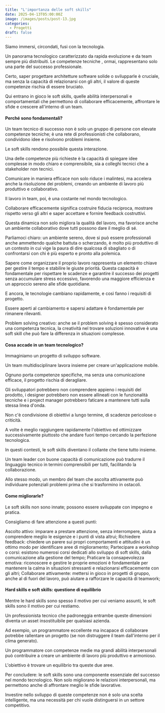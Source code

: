 ```yaml
---
title: "L'importanza delle soft skills"
date: 2025-04-13T05:00:00Z
image: /images/posts/post-13.jpg
categories:
  - Progetti
draft: false
---
```


Siamo immersi, circondati, fusi con la tecnologia.

Un panorama tecnologico caratterizzato da rapida evoluzione e da team sempre più distribuiti. Le competenze tecniche , ormai, rappresentano solo una parte del successo professionale.

Certo, saper progettare architetture software solide o svilupparle è cruciale, ma senza la capacità di relazionarsi con gli altri, il valore di queste competenze rischia di essere bruciato.

Qui entrano in gioco le soft skills, quelle abilità interpersonali e comportamentali che permettono di collaborare efficacemente, affrontare le sfide e crescere all'interno di un team.

#### Perché sono fondamentali?

Un team tecnico di successo non è solo un gruppo di persone con elevate competenze tecniche; è una rete di professionisti che collaborano, condividono idee e risolvono problemi insieme.

Le soft skills rendono possibile questa interazione.

Una delle competenze più richieste è la capacità di spiegare idee complesse in modo chiaro e comprensibile, sia a colleghi tecnici che a stakeholder non tecnici.

Comunicare in maniera efficace non solo riduce i malintesi, ma accelera anche la risoluzione dei problemi, creando un ambiente di lavoro più produttivo e collaborativo.

Il lavoro in team, poi, è una costante nel mondo tecnologico.

Collaborare efficacemente significa costruire fiducia reciproca, mostrare rispetto verso gli altri e saper accettare e fornire feedback costruttivi.

Questa dinamica non solo migliora la qualità del lavoro, ma favorisce anche un ambiente collaborativo dove tutti possono dare il meglio di sé.

Parliamoci chiaro: un ambiente sereno, dove si può essere professionali anche ammettendo qualche battuta o scherzando, è molto più produttivo di un contesto in cui vige la paura di dire qualcosa di sbagliato o di confrontarsi con chi è più esperto e pronto alla polemica.

Sapere come organizzare il proprio lavoro rappresenta un elemento chiave per gestire il tempo e stabilire le giuste priorità. Questa capacità è fondamentale per rispettare le scadenze e garantire il successo dei progetti senza accumulare stress eccessivo, favorendo una maggiore efficienza e un approccio sereno alle sfide quotidiane.

E ancora, le tecnologie cambiano rapidamente, e così fanno i requisiti di progetto.

Essere aperti al cambiamento e sapersi adattare è fondamentale per rimanere rilevanti.

Problem solving creativo: anche se il problem solving è spesso considerato una competenza tecnica, la creatività nel trovare soluzioni innovative è una soft skill che può fare la differenza in situazioni complesse.

#### Cosa accade in un team tecnologico?

Immaginiamo un progetto di sviluppo software.

Un team multidisciplinare lavora insieme per creare un'applicazione mobile.

Ognuno porta competenze specifiche, ma senza una comunicazione efficace, il progetto rischia di deragliare.

Gli sviluppatori potrebbero non comprendere appieno i requisiti del prodotto, i designer potrebbero non essere allineati con le funzionalità tecniche e i project manager potrebbero faticare a mantenere tutti sulla stessa linea d'onda.

Non c'è condivisione di obiettivi a lungo termine, di scadenze pericolose o criticità.

A volte è meglio raggiungere rapidamente l'obiettivo ed ottimizzare successivamente piuttosto che andare fuori tempo cercando la perfezione tecnologica.

In questi contesti, le soft skills diventano il collante che tiene tutto insieme.

Un team leader con buone capacità di comunicazione può tradurre il linguaggio tecnico in termini comprensibili per tutti, facilitando la collaborazione.

Allo stesso modo, un membro del team che ascolta attivamente può individuare potenziali problemi prima che si trasformino in ostacoli.

#### Come migliorarle?

Le soft skills non sono innate; possono essere sviluppate con impegno e pratica.

Consigliamo di fare attenzione a questi punti:

Ascolto attivo: imparare a prestare attenzione, senza interrompere, aiuta a comprendere meglio le esigenze e i punti di vista altrui;
Richiedere feedback: chiedere un parere sui propri comportamenti e attitudini è un ottimo modo per identificare aree di miglioramento;
Partecipare a workshop o corsi: esistono numerosi corsi dedicati allo sviluppo di soft skills, dalla comunicazione alla gestione del tempo;
Praticare la consapevolezza emotiva: riconoscere e gestire le proprie emozioni è fondamentale per mantenere la calma in situazioni stressanti e relazionarsi efficacemente con gli altri;
Collaborare attivamente: mettersi in gioco in progetti di gruppo, anche al di fuori del lavoro, può aiutare a rafforzare le capacità di teamwork;

#### Hard skills e soft skills: questione di equilibrio

Mentre le hard skills sono spesso il motivo per cui veniamo assunti, le soft skills sono il motivo per cui restiamo.

Un professionista tecnico che padroneggia entrambe queste dimensioni diventa un asset insostituibile per qualsiasi azienda.

Ad esempio, un programmatore eccellente ma incapace di collaborare potrebbe rallentare un progetto (se non distruggere il team dall'interno per il clima generato).

Un programmatore con competenze medie ma grandi abilità interpersonali può contribuire a creare un ambiente di lavoro più produttivo e armonioso.

L'obiettivo è trovare un equilibrio tra queste due aree.

Per concludere: le soft skills sono una componente essenziale del successo nel mondo tecnologico. Non solo migliorano le relazioni interpersonali, ma permettono anche di affrontare meglio le sfide lavorative.

Investire nello sviluppo di queste competenze non è solo una scelta intelligente, ma una necessità per chi vuole distinguersi in un settore competitivo.
